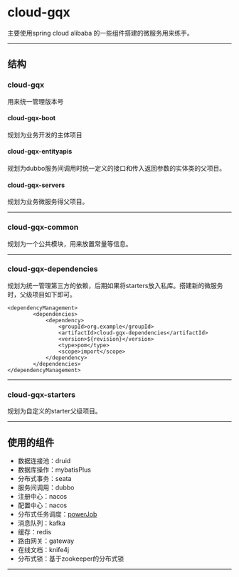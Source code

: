 # cloud-gqx
主要使用spring cloud alibaba 的一些组件搭建的微服务用来练手。

---

## 结构
### cloud-gqx
用来统一管理版本号
#### cloud-gqx-boot 
规划为业务开发的主体项目
#### cloud-gqx-entityapis
规划为dubbo服务间调用时统一定义的接口和传入返回参数的实体类的父项目。
#### cloud-gqx-servers
规划为业务微服务得父项目。

--- 
### cloud-gqx-common
规划为一个公共模块，用来放置常量等信息。

---
### cloud-gqx-dependencies
规划为统一管理第三方的依赖，后期如果将starters放入私库。搭建新的微服务时，父级项目如下即可。
```mxml
<dependencyManagement>
        <dependencies>
            <dependency>
                <groupId>org.example</groupId>
                <artifactId>cloud-gqx-dependencies</artifactId>
                <version>${revision}</version>
                <type>pom</type>
                <scope>import</scope>
            </dependency>
        </dependencies>
</dependencyManagement>
```

---
### cloud-gqx-starters
规划为自定义的starter父级项目。

---
## 使用的组件
- 数据连接池：druid
- 数据库操作：mybatisPlus 
- 分布式事务：seata
- 服务间调用：dubbo
- 注册中心：nacos
- 配置中心：nacos
- 分布式任务调度：[powerJob](http://www.powerjob.tech/)
- 消息队列：kafka
- 缓存：redis
- 路由网关：gateway
- 在线文档：knife4j
- 分布式锁：基于zookeeper的分布式锁

---


